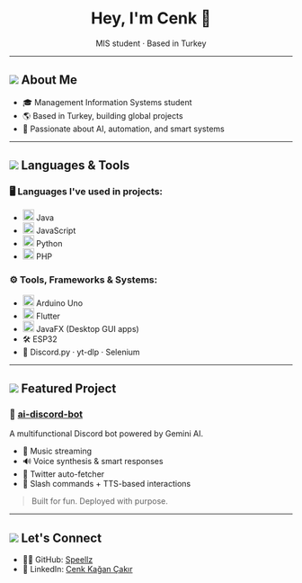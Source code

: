 <h1 align="center">Hey, I'm Cenk 👋</h1>
<p align="center">
  MIS student · Based in Turkey  
</p>

---

## <h2><img src="https://img.icons8.com/color/24/about.png"/> About Me</h2>

- 🎓 Management Information Systems student  
- 🌎 Based in Turkey, building global projects  
- 🤖 Passionate about AI, automation, and smart systems  

---

## <h2><img src="https://img.icons8.com/color/24/code.png"/> Languages & Tools</h2>

### 🖥️ Languages I've used in projects:

- <img src="https://cdn.jsdelivr.net/gh/devicons/devicon/icons/java/java-original.svg" width="20"/> Java  
- <img src="https://cdn.jsdelivr.net/gh/devicons/devicon/icons/javascript/javascript-original.svg" width="20"/> JavaScript  
- <img src="https://cdn.jsdelivr.net/gh/devicons/devicon/icons/python/python-original.svg" width="20"/> Python  
- <img src="https://cdn.jsdelivr.net/gh/devicons/devicon/icons/php/php-original.svg" width="20"/> PHP  

### ⚙️ Tools, Frameworks & Systems:

- <img src="https://cdn.jsdelivr.net/gh/devicons/devicon/icons/arduino/arduino-original.svg" width="20"/> Arduino Uno  
- <img src="https://cdn.jsdelivr.net/gh/devicons/devicon/icons/flutter/flutter-original.svg" width="20"/> Flutter
- <img src="https://cdn.jsdelivr.net/gh/devicons/devicon/icons/java/java-original.svg" width="20"/> JavaFX (Desktop GUI apps) 
- 🛠️ ESP32  
- 🐍 Discord.py · yt-dlp · Selenium  

---

## <h2><img src="https://img.icons8.com/fluency/24/star.png"/> Featured Project</h2>

### 🤖 [ai-discord-bot](https://github.com/Speellz/ai-discord-bot)
A multifunctional Discord bot powered by Gemini AI.

- 🎵 Music streaming  
- 🔊 Voice synthesis & smart responses  
- 📰 Twitter auto-fetcher  
- 💬 Slash commands + TTS-based interactions  

> Built for fun. Deployed with purpose.

---

## <h2><img src="https://img.icons8.com/color/24/handshake.png"/> Let's Connect</h2>

- 🧑‍💻 GitHub: [Speellz](https://github.com/Speellz)  
- 💼 LinkedIn: [Cenk Kağan Çakır](https://www.linkedin.com/in/cenk-ka%C4%9Fan-%C3%A7ak%C4%B1r-8785681b8/)  
